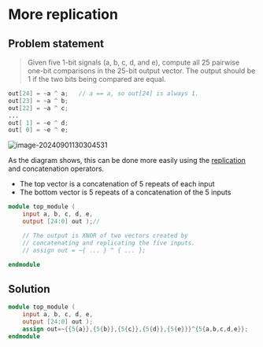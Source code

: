 # More replication

## Problem statement

> Given five 1-bit signals (a, b, c, d, and e), compute all 25 pairwise one-bit comparisons in the 25-bit output vector. The output should be 1 if the two bits being compared are equal.

```verilog
out[24] = ~a ^ a;   // a == a, so out[24] is always 1.
out[23] = ~a ^ b;
out[22] = ~a ^ c;
...
out[ 1] = ~e ^ d;
out[ 0] = ~e ^ e;
```

<img src="../assets/image-20240901130304531.png" alt="image-20240901130304531" style="zoom:100%;display:block;margin: 0 auto;" />

As the diagram shows, this can be done more easily using the [replication](https://hdlbits.01xz.net/wiki/Vector4) and concatenation operators.

- The top vector is a concatenation of 5 repeats of each input
- The bottom vector is 5 repeats of a concatenation of the 5 inputs

```verilog
module top_module (
    input a, b, c, d, e,
    output [24:0] out );//

    // The output is XNOR of two vectors created by 
    // concatenating and replicating the five inputs.
    // assign out = ~{ ... } ^ { ... };

endmodule
```

## Solution

```verilog
module top_module (
    input a, b, c, d, e,
    output [24:0] out );
    assign out=~{{5{a}},{5{b}},{5{c}},{5{d}},{5{e}}}^{5{a,b,c,d,e}};
endmodule
```

